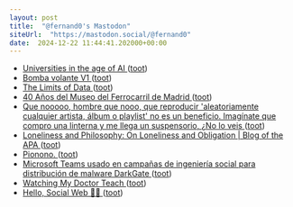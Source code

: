 ```yaml
---
layout: post
title:  "@fernand0's Mastodon"
siteUrl:  "https://mastodon.social/@fernand0"
date:  2024-12-22 11:44:41.202000+00:00
---
```

*  [Universities in the age of AI ](https://thoughtshrapnel.com/2024/12/16/universities-in-the.htm) ([toot](https://mastodon.social/@fernand0/113696301462279480))
*  [Bomba volante V1 ](https://www.flickr.com/photos/fernand0/54205648753) ([toot](https://mastodon.social/@fernand0/113696151877468759))
*  [The Limits of Data ](https://issues.org/limits-of-data-nguyen) ([toot](https://mastodon.social/@fernand0/113695950407453831))
*  [40 Años del Museo del Ferrocarril de Madrid  ](https://museodelferrocarril.org/40Museo/index.asp) ([toot](https://mastodon.social/@fernand0/113695759424814780))
*  [Que nooooo, hombre que nooo, que reproducir &#39;aleatoriamente cualquier artista, álbum o playlist&#39; no es un beneficio. Imagínate que compro una linterna y me llega un suspensorio, ¿No lo veis ](https://mastodon.social/@fernand0/113695664493820871) ([toot](https://mastodon.social/@fernand0/113695664493820871))
*  [Loneliness and Philosophy: On Loneliness and Obligation \| Blog of the APA ](https://blog.apaonline.org/2024/12/16/loneliness-and-philosophy-arendt-liberalism-and-loneliness) ([toot](https://mastodon.social/@fernand0/113694800101599031))
*  [Pionono. ](https://avecesunafoto.wordpress.com/2024/12/21/pionono) ([toot](https://mastodon.social/@fernand0/113694146081391366))
*  [Microsoft Teams usado en campañas de ingeniería social para distribución de malware DarkGate ](https://unaaldia.hispasec.com/2024/12/microsoft-teams-usado-en-campanas-de-ingenieria-social-para-distribucion-de-malware-darkgate.htm) ([toot](https://mastodon.social/@fernand0/113694117208557779))
*  [Watching My Doctor Teach ](https://cogdogblog.com/2024/12/watching-my-doctor-teach) ([toot](https://mastodon.social/@fernand0/113692195311116050))
*  [Hello, Social Web 👋🏼 ](https://www.anew.social/hello-social-web) ([toot](https://mastodon.social/@fernand0/113692040101358157))
